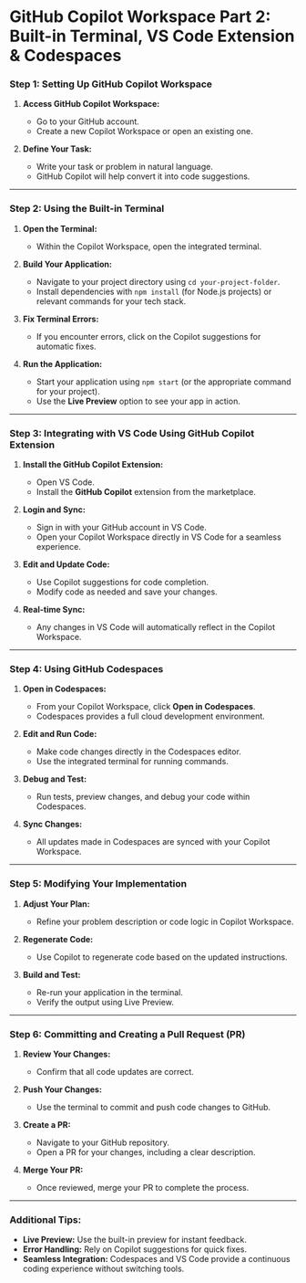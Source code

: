 # **GitHub Copilot Workspace Part 2: Built-in Terminal, VS Code Extension & Codespaces**

### **Step 1: Setting Up GitHub Copilot Workspace**

1. **Access GitHub Copilot Workspace:**

   * Go to your GitHub account.
   * Create a new Copilot Workspace or open an existing one.

2. **Define Your Task:**

   * Write your task or problem in natural language.
   * GitHub Copilot will help convert it into code suggestions.

---

### **Step 2: Using the Built-in Terminal**

1. **Open the Terminal:**

   * Within the Copilot Workspace, open the integrated terminal.

2. **Build Your Application:**

   * Navigate to your project directory using `cd your-project-folder`.
   * Install dependencies with `npm install` (for Node.js projects) or relevant commands for your tech stack.

3. **Fix Terminal Errors:**

   * If you encounter errors, click on the Copilot suggestions for automatic fixes.

4. **Run the Application:**

   * Start your application using `npm start` (or the appropriate command for your project).
   * Use the **Live Preview** option to see your app in action.

---

### **Step 3: Integrating with VS Code Using GitHub Copilot Extension**

1. **Install the GitHub Copilot Extension:**

   * Open VS Code.
   * Install the **GitHub Copilot** extension from the marketplace.

2. **Login and Sync:**

   * Sign in with your GitHub account in VS Code.
   * Open your Copilot Workspace directly in VS Code for a seamless experience.

3. **Edit and Update Code:**

   * Use Copilot suggestions for code completion.
   * Modify code as needed and save your changes.

4. **Real-time Sync:**

   * Any changes in VS Code will automatically reflect in the Copilot Workspace.

---

### **Step 4: Using GitHub Codespaces**

1. **Open in Codespaces:**

   * From your Copilot Workspace, click **Open in Codespaces**.
   * Codespaces provides a full cloud development environment.

2. **Edit and Run Code:**

   * Make code changes directly in the Codespaces editor.
   * Use the integrated terminal for running commands.

3. **Debug and Test:**

   * Run tests, preview changes, and debug your code within Codespaces.

4. **Sync Changes:**

   * All updates made in Codespaces are synced with your Copilot Workspace.

---

### **Step 5: Modifying Your Implementation**

1. **Adjust Your Plan:**

   * Refine your problem description or code logic in Copilot Workspace.

2. **Regenerate Code:**

   * Use Copilot to regenerate code based on the updated instructions.

3. **Build and Test:**

   * Re-run your application in the terminal.
   * Verify the output using Live Preview.

---

### **Step 6: Committing and Creating a Pull Request (PR)**

1. **Review Your Changes:**

   * Confirm that all code updates are correct.

2. **Push Your Changes:**

   * Use the terminal to commit and push code changes to GitHub.

3. **Create a PR:**

   * Navigate to your GitHub repository.
   * Open a PR for your changes, including a clear description.

4. **Merge Your PR:**

   * Once reviewed, merge your PR to complete the process.

---

### **Additional Tips:**

* **Live Preview:** Use the built-in preview for instant feedback.
* **Error Handling:** Rely on Copilot suggestions for quick fixes.
* **Seamless Integration:** Codespaces and VS Code provide a continuous coding experience without switching tools.
